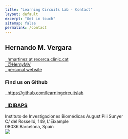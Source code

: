 ```yaml
---
title: "Learning Circuits Lab - Contact"
layout: default
excerpt: "Get in touch"
sitemap: false
permalink: /contact
---
```


<div class="col-sm-6 text-center">
<h2>Hernando M. Vergara</h2>
<p>
<a href="mailto:hmartinez@recerca.clinic.cat"><i class="fas fa-envelope fa-fw"></i>&nbsp; hmartinez at recerca.clinic.cat</a><br />
<a href="https://twitter.com/HernyMV"><i class="fab fa-twitter"></i>&nbsp; @HernyMV</a><br />
<a href="https://https://hernandomv.github.io/"><i class="fa fa-id-card-o"></i>&nbsp; personal website</a>
</p>
</div>

<div class="col-sm-6 text-center my-auto">
<h3>Find us on Github</h3>
<p><a href="https://github.com/learningcircuitslab">
<i class="fab fa-github"></i>&nbsp; https://github.com/learningcircuitslab</a></p>
</div>

<div class="col-sm-6 my-auto text-center">
<h3><a href="https://www.clinicbarcelona.org/en/idibaps"><i class="fas fa-university fa-fw"></i>&nbsp; IDIBAPS</a></h3>
Instituto de Investigaciones Biomédicas August Pi i Sunyer <br />
C/ del Rosselló, 149, L'Eixample <br />
08036 Barcelona, Spain <br />
</div>

<div class="col-sm-6 text-center">
<img class="img-fluid" src="{{ site.url }}{{ site.baseurl }}/images/Idibaps_aereo.png">
</div>
